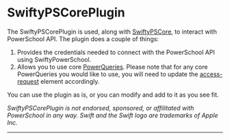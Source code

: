 # SwiftyPSCorePlugin
The SwiftyPSCorePlugin is used, along with [SwiftyPSCore](https://github.com/NRCA/SwiftyPSCore), to interact with PowerSchool API. The plugin does a couple of things:
1. Provides the credentials needed to connect with the PowerSchool API using SwiftyPowerSchool.
2. Allows you to use core [PowerQueries](https://support.powerschool.com/developer/#/page/powerqueries). Please note that for any core PowerQueries you would like to use, you will need to update the [access-request](https://support.powerschool.com/developer/#/page/access-request) element accordingly.

You can use the plugin as is, or you can modify and add to it as you see fit.

_SwiftyPSCorePlugin is not endorsed, sponsored, or affilitated with PowerSchool in any way. Swift and the Swift logo are trademarks of Apple Inc._

***

